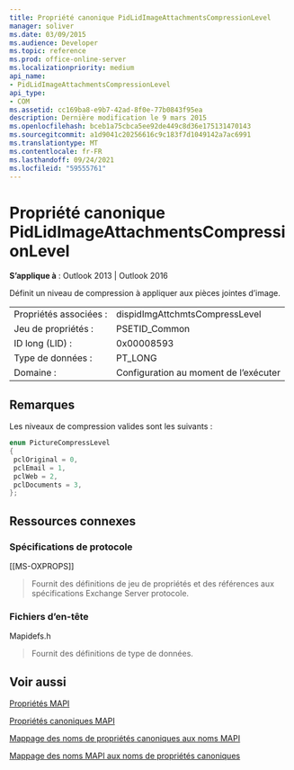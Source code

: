 ```yaml
---
title: Propriété canonique PidLidImageAttachmentsCompressionLevel
manager: soliver
ms.date: 03/09/2015
ms.audience: Developer
ms.topic: reference
ms.prod: office-online-server
ms.localizationpriority: medium
api_name:
- PidLidImageAttachmentsCompressionLevel
api_type:
- COM
ms.assetid: cc169ba8-e9b7-42ad-8f0e-77b0843f95ea
description: Dernière modification le 9 mars 2015
ms.openlocfilehash: bceb1a75cbca5ee92de449c8d36e175131470143
ms.sourcegitcommit: a1d9041c20256616c9c183f7d1049142a7ac6991
ms.translationtype: MT
ms.contentlocale: fr-FR
ms.lasthandoff: 09/24/2021
ms.locfileid: "59555761"
---
```

# <a name="pidlidimageattachmentscompressionlevel-canonical-property"></a>Propriété canonique PidLidImageAttachmentsCompressionLevel

  
  
**S’applique à** : Outlook 2013 | Outlook 2016 
  
Définit un niveau de compression à appliquer aux pièces jointes d’image.
  
|||
|:-----|:-----|
|Propriétés associées :  <br/> |dispidImgAttchmtsCompressLevel  <br/> |
|Jeu de propriétés :  <br/> |PSETID_Common  <br/> |
|ID long (LID) :  <br/> |0x00008593  <br/> |
|Type de données :  <br/> |PT_LONG  <br/> |
|Domaine :  <br/> |Configuration au moment de l’exécuter  <br/> |
   
## <a name="remarks"></a>Remarques

Les niveaux de compression valides sont les suivants :
  
```cpp
enum PictureCompressLevel
{
 pclOriginal = 0,
 pclEmail = 1,
 pclWeb = 2,
 pclDocuments = 3,
};
```

## <a name="related-resources"></a>Ressources connexes

### <a name="protocol-specifications"></a>Spécifications de protocole

[[MS-OXPROPS]] 
  
> Fournit des définitions de jeu de propriétés et des références aux spécifications Exchange Server protocole.
    
### <a name="header-files"></a>Fichiers d’en-tête

Mapidefs.h
  
> Fournit des définitions de type de données.
    
## <a name="see-also"></a>Voir aussi



[Propriétés MAPI](mapi-properties.md)
  
[Propriétés canoniques MAPI](mapi-canonical-properties.md)
  
[Mappage des noms de propriétés canoniques aux noms MAPI](mapping-canonical-property-names-to-mapi-names.md)
  
[Mappage des noms MAPI aux noms de propriétés canoniques](mapping-mapi-names-to-canonical-property-names.md)

